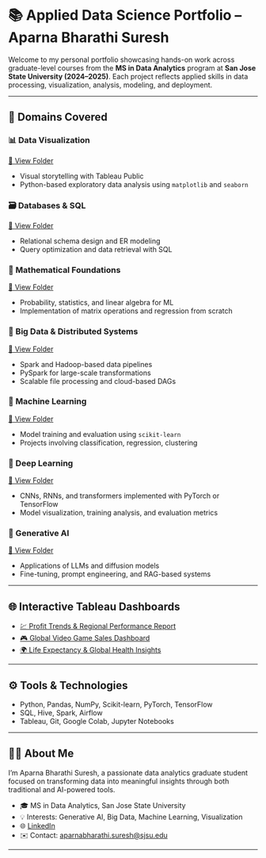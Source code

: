 # 📚 Applied Data Science Portfolio – Aparna Bharathi Suresh

Welcome to my personal portfolio showcasing hands-on work across graduate-level courses from the **MS in Data Analytics** program at **San Jose State University (2024–2025)**. Each project reflects applied skills in data processing, visualization, analysis, modeling, and deployment.

---

## 🧠 Domains Covered

### 📊 Data Visualization
[📁 View Folder](./DATA220_MathematicalMethodsforDataAnalytics)
- Visual storytelling with Tableau Public
- Python-based exploratory data analysis using `matplotlib` and `seaborn`

### 🗃️ Databases & SQL
[📁 View Folder](./Data225_DatabaseSystems)
- Relational schema design and ER modeling
- Query optimization and data retrieval with SQL

### 📐 Mathematical Foundations 
[📁 View Folder](./DATA220_MathematicalMethodsforDataAnalytics)
- Probability, statistics, and linear algebra for ML
- Implementation of matrix operations and regression from scratch

### 🧵 Big Data & Distributed Systems
[📁 View Folder](./Data225_DatabaseSystems)
- Spark and Hadoop-based data pipelines
- PySpark for large-scale transformations
- Scalable file processing and cloud-based DAGs

### 🧠 Machine Learning
[📁 View Folder](./Data225_DatabaseSystems)
- Model training and evaluation using `scikit-learn`
- Projects involving classification, regression, clustering

### 🤖 Deep Learning
[📁 View Folder](./Data225_DatabaseSystems)
- CNNs, RNNs, and transformers implemented with PyTorch or TensorFlow
- Model visualization, training analysis, and evaluation metrics

### 🧬 Generative AI
[📁 View Folder](./Data225_DatabaseSystems)
- Applications of LLMs and diffusion models
- Fine-tuning, prompt engineering, and RAG-based systems

---

## 🌐 Interactive Tableau Dashboards

- [💹 Profit Trends & Regional Performance Report](https://public.tableau.com/views/Assignment4_AparnaSuresh/Story1)
- [🎮 Global Video Game Sales Dashboard](https://public.tableau.com/app/profile/aparna.bharathi.suresh/viz/Assignment1_Aparna_17087304538840/Story1)
- [🌍 Life Expectancy & Global Health Insights](https://public.tableau.com/views/DATA_230_Project/Story1?:language=en-US&publish=yes&:sid=&:display_count=n&:origin=viz_share_link)

---

## ⚙️ Tools & Technologies

- Python, Pandas, NumPy, Scikit-learn, PyTorch, TensorFlow  
- SQL, Hive, Spark, Airflow  
- Tableau, Git, Google Colab, Jupyter Notebooks  

---

## 👩‍💼 About Me

I’m Aparna Bharathi Suresh, a passionate data analytics graduate student focused on transforming data into meaningful insights through both traditional and AI-powered tools.

- 🎓 MS in Data Analytics, San Jose State University  
- 💡 Interests: Generative AI, Big Data, Machine Learning, Visualization  
- 🌐 [LinkedIn](https://www.linkedin.com/in/aparna-suresh-4520512a3/)  
- ✉️ Contact: aparnabharathi.suresh@sjsu.edu

---

